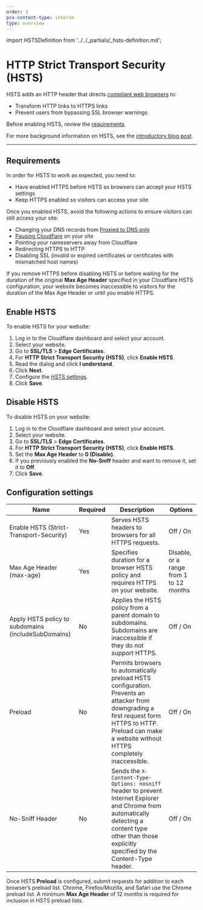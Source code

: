```yaml
---
order: 3
pcx-content-type: interim
type: overview
---
```


import HSTSDefinition from '../../_partials/_hsts-definition.md';

# HTTP Strict Transport Security (HSTS)

<HSTSDefinition />

HSTS adds an HTTP header that directs [compliant web browsers](/ssl-tls/browser-compatibility) to:

- Transform HTTP links to HTTPS links
- Prevent users from bypassing SSL browser warnings

Before enabling HSTS, review the [requirements](#requirements).

<Aside type="note">

For more background information on HSTS, see the <a href="https://blog.cloudflare.com/enforce-web-policy-with-hypertext-strict-transport-security-hsts/">introductory blog post</a>.

</Aside>

---

## Requirements

In order for HSTS to work as expected, you need to:

- Have enabled HTTPS before HSTS so browsers can accept your HSTS settings
- Keep HTTPS enabled so visitors can access your site

Once you enabled HSTS, avoid the following actions to ensure visitors can still access your site:

- Changing your DNS records from [Proxied to DNS only](https://support.cloudflare.com/hc/articles/200169626)
- [Pausing Cloudflare](https://support.cloudflare.com/hc/articles/203118044#h_8654c523-e31e-4f40-a3c7-0674336a2753) on your site
- Pointing your nameservers away from Cloudflare
- Redirecting HTTPS to HTTP
- Disabling SSL (invalid or expired certificates or certificates with mismatched host names)

<Aside type="warning">

If you remove HTTPS before disabling HSTS or before waiting for the duration of the original <strong>Max Age Header</strong> specified in your Cloudflare HSTS configuration, your website becomes inaccessible to visitors for the duration of the Max Age Header or until you enable HTTPS.

</Aside>

## Enable HSTS

To enable HSTS for your website:

1. Log in to the Cloudflare dashboard and select your account.
1. Select your website.
1. Go to **SSL/TLS** > **Edge Certificates**.
1. For **HTTP Strict Transport Security (HSTS)**, click **Enable HSTS**.
1. Read the dialog and click **I understand**.
1. Click **Next**.
1. Configure the [HSTS settings](#configuration-settings).
1. Click **Save**.

## Disable HSTS

To disable HSTS on your website:

1. Log in to the Cloudflare dashboard and select your account.
1. Select your website.
1. Go to **SSL/TLS** > **Edge Certificates**.
1. For **HTTP Strict Transport Security (HSTS)**, click **Enable HSTS**.
1. Set the **Max Age Header** to **0 (Disable)**.
1. If you previously enabled the **No-Sniff** header and want to remove it, set it to **Off**.
1. Click **Save**.

## Configuration settings

<table style="width:100%">
  <thead>
    <tr>
      <th>Name</th>
      <th>Required</th>
      <th>Description</th>
      <th>Options</th>
    </tr>
  </thead>
  <tbody>
    <tr>
      <td>Enable HSTS (Strict-Transport-Security)</td>
      <td>Yes</td>
      <td>Serves HSTS headers to browsers for all HTTPS requests.</td>
      <td>Off / On</td>
    </tr>
    <tr>
      <td>Max Age Header (max-age)</td>
      <td>Yes</td>
      <td>Specifies duration for a browser HSTS policy and requires HTTPS on your website.</td>
      <td>Disable, or a range from 1 to 12 months</td>
    </tr>
    <tr>
      <td>Apply HSTS policy to subdomains (includeSubDomains)</td>
      <td>No</td>
      <td>
        Applies the HSTS policy from a parent domain to subdomains. Subdomains are inaccessible if
        they do not support HTTPS.
      </td>
      <td>Off / On</td>
    </tr>
    <tr>
      <td>Preload</td>
      <td>No</td>
      <td>
        Permits browsers to automatically preload HSTS configuration. Prevents an attacker from
        downgrading a first request form HTTPS to HTTP. Preload can make a website without HTTPS
        completely inaccessible.
      </td>
      <td>Off / On</td>
    </tr>
    <tr>
      <td>No-Sniff Header</td>
      <td>No</td>
      <td>
        Sends the <code>X-Content-Type-Options: nosniff</code> header to prevent Internet Explorer
        and Chrome from automatically detecting a content type other than those explicitly specified
        by the Content-Type header.
      </td>
      <td>Off / On</td>
    </tr>
  </tbody>
</table>

<Aside type='note'>

Once HSTS <strong>Preload</strong> is configured, submit requests for addition to each browser’s preload list. Chrome, Firefox/Mozilla, and Safari use the Chrome preload list. A minimum <strong>Max Age Header</strong> of 12 months is required for inclusion in HSTS preload lists.

</Aside>
